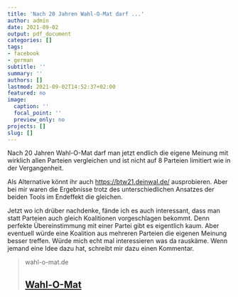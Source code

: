 ```yaml
---
title: 'Nach 20 Jahren Wahl-O-Mat darf ...'
author: admin
date: 2021-09-02
output: pdf_document
categories: []
tags:
- facebook
- german
subtitle: ''
summary: ''
authors: []
lastmod: 2021-09-02T14:52:37+02:00
featured: no
image:
  caption: ''
  focal_point: ''
  preview_only: no
projects: []
slug: []
---
```

Nach 20 Jahren Wahl-O-Mat darf man jetzt endlich die eigene Meinung mit wirklich allen Parteien vergleichen und ist nicht auf 8 Parteien limitiert wie in der Vergangenheit.

Als Alternative könnt ihr auch https://btw21.deinwal.de/ ausprobieren. Aber bei mir waren die Ergebnisse trotz des unterschiedlichen Ansatzes der beiden Tools im Endeffekt die gleichen. 

Jetzt wo ich drüber nachdenke, fände ich es auch interessant, dass man statt Parteien auch gleich Koalitionen vorgeschlagen bekommt. Denn perfekte Übereinstimmung mit einer Partei gibt es eigentlich kaum. Aber eventuell würde eine Koalition aus mehreren Parteien die eigenen Meinung besser treffen. Würde mich echt mal interessieren was da rauskäme. Wenn jemand eine Idee dazu hat, schreibt mir dazu einen Kommentar.
> wahl-o-mat.de
> ## [Wahl-O-Mat](https://www.wahl-o-mat.de/bundestagswahl2021)
>

